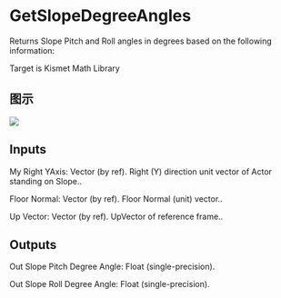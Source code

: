 # GetSlopeDegreeAngles

Returns Slope Pitch and Roll angles in degrees based on the following information:

Target is Kismet Math Library

## 图示

![]($-20221218-19503089.png)

## Inputs

My Right YAxis: Vector (by ref). Right (Y) direction unit vector of Actor standing on Slope..

Floor Normal: Vector (by ref). Floor Normal (unit) vector..

Up Vector: Vector (by ref). UpVector of reference frame..  

## Outputs

Out Slope Pitch Degree Angle: Float (single-precision).

Out Slope Roll Degree Angle: Float (single-precision).

